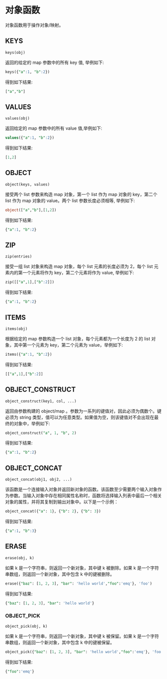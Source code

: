 # 对象函数

对象函数用于操作对象/映射。

## KEYS

```text
keys(obj)
```

返回的给定的 map 参数中的所有 key 值, 举例如下:

```sql
keys({"a":1, "b":2})
```

得到如下结果:

```sql
["a","b"]
```

## VALUES

```text
values(obj)
```

返回给定的 map 参数中的所有 value 值,举例如下:

```sql
values({"a":1, "b":2})
```

得到如下结果:

```sql
[1,2]
```

## OBJECT

```text
object(keys, values)
```

接受两个 list 参数来构造 map 对象，第一个 list 作为 map 对象的 key，第二个 list 作为 map 对象的 value。两个 list 参数长度必须相等, 举例如下:

```sql
object(["a","b"],[1,2])
```

得到如下结果:

```sql
{"a":1, "b":2}
```

## ZIP

```text
zip(entries)
```

接受一组 list 对象来构造 map 对象，每个 list 元素的长度必须为 2，每个 list 元素内的第一个元素将作为 key，第二个元素将作为
value, 举例如下:

```sql
zip([["a",1],["b":2]])
```

得到如下结果:

```sql
{"a":1, "b":2}
```

## ITEMS

```text
items(obj)
```

根据给定的 map 参数构造一个 list 对象，每个元素都为一个长度为 2 的 list 对象，其中第一个元素为 key，第二个元素为 value，举例如下:

```sql
items({"a":1, "b":2})
```

得到如下结果:

```sql
[["a",1],["b":2]]
```

## OBJECT_CONSTRUCT

```text
object_construct(key1, col, ...)
```

返回由参数构建的 object/map 。参数为一系列的键值对，因此必须为偶数个。键必须为 string 类型，值可以为任意类型。如果值为空，则该键值对不会出现在最终的对象中，举例如下:

```sql
object_construct("a", 1, "b", 2)
```

得到如下结果:

```sql
{"a":1, "b":2}
```

## OBJECT_CONCAT

```text
object_concat(obj1, obj2, ...)
```

该函数是一个连接输入对象并返回新对象的函数。该函数至少需要两个输入对象作为参数。当输入对象中存在相同属性名称时，函数将选择输入列表中最后一个相关对象的属性，并将其复制到输出对象中。以下是一个示例：

```sql
object_concat({"a": 1}, {"b": 2}, {"b": 3})
```

得到如下结果:

```sql
{"a":1, "b":3}
```

## ERASE

```text
erase(obj, k)
```

如果 k 是一个字符串，则返回一个新对象，其中键 k 被删除。如果 k 是一个字符串数组，则返回一个新对象，其中包含 k 中的键被删除。

```sql
erase({"baz": [1, 2, 3], "bar": 'hello world',"foo":'emq'}, 'foo')
```

得到如下结果:

```sql
{"baz": [1, 2, 3], "bar": 'hello world'}
```

### OBJECT_PICK

```text
object_pick(obj, k)
```

如果 k 是一个字符串，则返回一个新对象，其中键 k 被保留。如果 k 是一个字符串数组，则返回一个新对象，其中包含 k 中的键被保留。

```sql
object_pick({"baz": [1, 2, 3], "bar": 'hello world',"foo":'emq'}, 'foo')
```

得到如下结果:

```sql
{"foo":'emq'}
```
